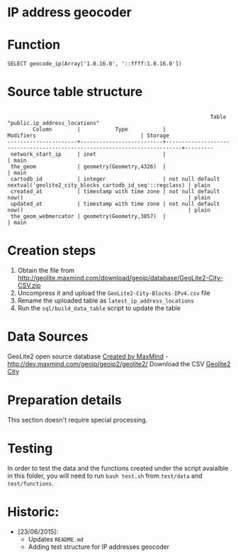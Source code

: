 IP address geocoder
===============

# Function

````
SELECT geocode_ip(Array['1.0.16.0', '::ffff:1.0.16.0'])
`````

# Source table structure

````

                                                                Table "public.ip_address_locations"
        Column        |           Type           |                                 Modifiers                                 | Storage 
----------------------+--------------------------+---------------------------------------------------------------------------+---------
 network_start_ip     | inet                     |                                                                           | main    
 the_geom             | geometry(Geometry,4326)  |                                                                           | main    
 cartodb_id           | integer                  | not null default nextval('geolite2_city_blocks_cartodb_id_seq'::regclass) | plain   
 created_at           | timestamp with time zone | not null default now()                                                    | plain  
 updated_at           | timestamp with time zone | not null default now()                                                    | plain   
 the_geom_webmercator | geometry(Geometry,3857)  |                                                                           | main   
````


# Creation steps
1. Obtain the file from http://geolite.maxmind.com/download/geoip/database/GeoLite2-City-CSV.zip
2. Uncompress it and upload the `GeoLite2-City-Blocks-IPv4.csv` file
3. Rename the uploaded table as `latest_ip_address_locations`
4. Run the `sql/build_data_table` script to update the table

# Data Sources

GeoLite2 open source database [Created by MaxMind](http://www.maxmind.com) - 
http://dev.maxmind.com/geoip/geoip2/geolite2/ Download the CSV [Geolite2 City](http://geolite.maxmind.com/download/geoip/database/GeoLite2-City-CSV.zip)

# Preparation details
This section doesn't require special processing.

# Testing
In order to test the data and the functions created under the script avaialble in this folder, you will need to run `bash test.sh` from `test/data` and `test/functions`.

# Historic:
* [23/06/2015]: 
  * Updates `README.md`
  * Adding test structure for IP addresses geocoder


